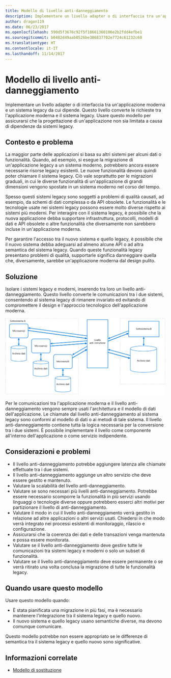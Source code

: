 ```yaml
---
title: Modello di livello anti-danneggiamento
description: Implementare un livello adapter o di interfaccia tra un'applicazione moderna e un sistema legacy.
author: dragon119
ms.date: 06/23/2017
ms.openlocfilehash: 590d5f3676c92f5f18661360106e2b2fdd4efbe1
ms.sourcegitcommit: b0482d49aab0526be386837702e7724c61232c60
ms.translationtype: HT
ms.contentlocale: it-IT
ms.lasthandoff: 11/14/2017
---
```

# <a name="anti-corruption-layer-pattern"></a>Modello di livello anti-danneggiamento

Implementare un livello adapter o di interfaccia tra un'applicazione moderna e un sistema legacy da cui dipende. Questo livello converte le richieste tra l'applicazione moderna e il sistema legacy. Usare questo modello per assicurarsi che la progettazione di un'applicazione non sia limitata a causa di dipendenze da sistemi legacy.

## <a name="context-and-problem"></a>Contesto e problema

La maggior parte delle applicazioni si basa su altri sistemi per alcuni dati o funzionalità. Quando, ad esempio, si esegue la migrazione di un'applicazione legacy a un sistema moderno, potrebbero ancora essere necessarie risorse legacy esistenti. Le nuove funzionalità devono quindi poter chiamare il sistema legacy. Ciò vale soprattutto per le migrazioni graduali, in cui le diverse funzionalità di un'applicazione di grandi dimensioni vengono spostate in un sistema moderno nel corso del tempo.

Spesso questi sistemi legacy sono soggetti a problemi di qualità causati, ad esempio, da schemi di dati complessa o da API obsolete. Le funzionalità e le tecnologie usate nei sistemi legacy possono essere molto diverse rispetto ai sistemi più moderni. Per interagire con il sistema legacy, è possibile che la nuova applicazione debba supportare infrastruttura, protocolli, modelli di dati e API obsolete o altre funzionalità che diversamente non sarebbero incluse in un'applicazione moderna.

Per garantire l'accesso tra il nuovo sistema e quello legacy, è possibile che il nuovo sistema debba adeguarsi ad almeno alcune API o ad altra semantica del sistema legacy. Quando queste funzionalità legacy presentano problemi di qualità, supportarle significa danneggiare quella che, diversamente, sarebbe un'applicazione moderna dal design pulito. 

## <a name="solution"></a>Soluzione

Isolare i sistemi legacy e moderni, inserendo tra loro un livello anti-danneggiamento. Questo livello converte le comunicazioni tra i due sistemi, consentendo al sistema legacy di rimanere invariato ed evitando di compromettere il design e l'approccio tecnologico dell'applicazione moderna.

![](./_images/anti-corruption-layer.png) 

Per le comunicazioni tra l'applicazione moderna e il livello anti-danneggiamento vengono sempre usati l'architettura e il modello di dati dell'applicazione. Le chiamate dal livello anti-danneggiamento al sistema legacy sono conformi al modello di dati o ai metodi di tale sistema. Il livello anti-danneggiamento contiene tutta la logica necessaria per la conversione tra i due sistemi. È possibile implementare il livello come componente all'interno dell'applicazione o come servizio indipendente.

## <a name="issues-and-considerations"></a>Considerazioni e problemi

- Il livello anti-danneggiamento potrebbe aggiungere latenza alle chiamate effettuate tra i due sistemi.
- Il livello anti-danneggiamento aggiunge un altro servizio che deve essere gestito e mantenuto.
- Valutare la scalabilità del livello anti-danneggiamento.
- Valutare se sono necessari più livelli anti-danneggiamento. Potrebbe essere necessario scomporre la funzionalità in più servizi usando linguaggi o tecnologie diverse oppure potrebbero esserci altri motivi per partizionare il livello di anti-danneggiamento.
- Valutare il modo in cui il livello anti-danneggiamento verrà gestito in relazione ad altre applicazioni o altri servizi usati. Chiedersi in che modo verrà integrato nei processi esistenti di monitoraggio, rilascio e configurazione.
- Assicurarsi che la coerenza dei dati e delle transazioni venga mantenuta e possa essere monitorata.
- Valutare se il livello anti-danneggiamento deve gestire tutte le comunicazioni tra sistemi legacy e moderni o solo un subset di funzionalità. 
- Valutare se il livello anti-danneggiamento deve essere permanente o se verrà ritirato una volta conclusa la migrazione di tutte le funzionalità legacy.

## <a name="when-to-use-this-pattern"></a>Quando usare questo modello

Usare questo modello quando:

- È stata pianificata una migrazione in più fasi, ma è necessario mantenere l'integrazione tra il sistema legacy e quello nuovo.
- Il nuovo sistema e quello legacy usano semantiche diverse, ma devono comunque comunicare.

Questo modello potrebbe non essere appropriato se le differenze di semantica tra il sistema legacy e quello nuovo sono significative. 

## <a name="related-guidance"></a>Informazioni correlate

- [Modello di sostituzione][strangler]

[strangler]: ./strangler.md
